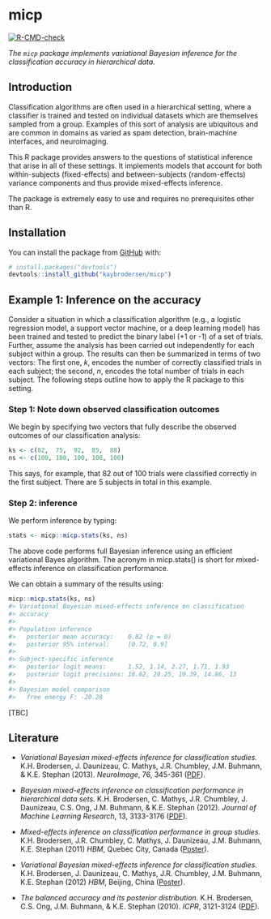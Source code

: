 
<!-- README.md is generated from README.Rmd. Please edit that file -->

# micp

<!-- badges: start -->

[![R-CMD-check](https://github.com/kaybrodersen/micp/workflows/R-CMD-check/badge.svg)](https://github.com/kaybrodersen/micp/actions)
<!-- badges: end -->

*The `micp` package implements variational Bayesian inference for the
classification accuracy in hierarchical data.*

## Introduction

Classification algorithms are often used in a hierarchical setting,
where a classifier is trained and tested on individual datasets which
are themselves sampled from a group. Examples of this sort of analysis
are ubiquitous and are common in domains as varied as spam detection,
brain-machine interfaces, and neuroimaging.

This R package provides answers to the questions of statistical
inference that arise in all of these settings. It implements models that
account for both within-subjects (fixed-effects) and between-subjects
(random-effects) variance components and thus provide mixed-effects
inference.

The package is extremely easy to use and requires no prerequisites other
than R.

## Installation

You can install the package from [GitHub](https://github.com/) with:

``` r
# install.packages("devtools")
devtools::install_github("kaybrodersen/micp")
```

## Example 1: Inference on the accuracy

Consider a situation in which a classification algorithm (e.g., a
logistic regression model, a support vector machine, or a deep learning
model) has been trained and tested to predict the binary label (+1 or
-1) of a set of trials. Further, assume the analysis has been carried
out independently for each subject within a group. The results can then
be summarized in terms of two vectors: The first one, *k*, encodes the
number of correctly classified trials in each subject; the second, *n*,
encodes the total number of trials in each subject. The following steps
outline how to apply the R package to this setting.

### Step 1: Note down observed classification outcomes

We begin by specifying two vectors that fully describe the observed
outcomes of our classification analysis:

``` r
ks <- c(82,  75,  92,  85,  88)
ns <- c(100, 100, 100, 100, 100)
```

This says, for example, that 82 out of 100 trials were classified
correctly in the first subject. There are 5 subjects in total in this
example.

### Step 2: inference

We perform inference by typing:

``` r
stats <- micp::micp.stats(ks, ns)
```

The above code performs full Bayesian inference using an efficient
variational Bayes algorithm. The acronym in micp.stats() is short for
*m*ixed-effects *i*nference on *c*lassification *p*erformance.

We can obtain a summary of the results using:

``` r
micp::micp.stats(ks, ns)
#> Variational Bayesian mixed-effects inference on classification
#> accuracy
#> 
#> Population inference
#>   posterior mean accuracy:    0.82 (p = 0)
#>   posterior 95% interval:     [0.72, 0.9]
#> 
#> Subject-specific inference
#>   posterior logit means:      1.52, 1.14, 2.27, 1.71, 1.93
#>   posterior logit precisions: 16.62, 20.25, 10.39, 14.86, 13
#> 
#> Bayesian model comparison
#>   free energy F: -20.28
```

\[TBC\]

## Literature

  - *Variational Bayesian mixed-effects inference for classification
    studies.* K.H. Brodersen, J. Daunizeau, C. Mathys, J.R. Chumbley,
    J.M. Buhmann, & K.E. Stephan (2013). *NeuroImage*, 76, 345-361
    ([PDF](https://kaybrodersen.github.io/publications/Brodersen_2013_NeuroImage.pdf)).

  - *Bayesian mixed-effects inference on classification performance in
    hierarchical data sets.* K.H. Brodersen, C. Mathys, J.R. Chumbley,
    J. Daunizeau, C.S. Ong, J.M. Buhmann, & K.E. Stephan (2012).
    *Journal of Machine Learning Research*, 13, 3133-3176
    ([PDF](https://kaybrodersen.github.io/publications/Brodersen_2012_JMLR.pdf)).

  - *Mixed-effects inference on classification performance in group
    studies.* K.H. Brodersen, J.R. Chumbley, C. Mathys, J. Daunizeau,
    J.M. Buhmann, K.E. Stephan (2011) *HBM*, Quebec City, Canada
    ([Poster](https://kaybrodersen.github.io/publications/Brodersen_2011d_HBM.pdf)).

  - *Variational Bayesian mixed-effects inference for classification
    studies.* K.H. Brodersen, J. Daunizeau, C. Mathys, J.R. Chumbley,
    J.M. Buhmann, K.E. Stephan (2012) *HBM*, Beijing, China
    ([Poster](https://kaybrodersen.github.io/publications/Brodersen_2012b_HBM.pdf)).

  - *The balanced accuracy and its posterior distribution.* K.H.
    Brodersen, C.S. Ong, J.M. Buhmann, & K.E. Stephan (2010). *ICPR*,
    3121-3124
    ([PDF](https://kaybrodersen.github.io/publications/Brodersen_2010b_ICPR.pdf)).
